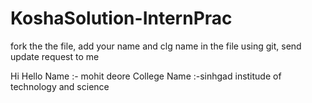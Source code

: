 # KoshaSolution-InternPrac
fork the the file, add your name and clg name in the file using git, send update request to me

Hi
Hello
Name :- mohit deore
College Name :-sinhgad institude of technology and science
